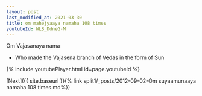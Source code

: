 ```yaml
---
layout: post
last_modified_at: 2021-03-30
title: om mahejyaaya namaha 108 times
youtubeId: WLB_DdneG-M
---
```

 
 
Om Vajasanaya nama 
 
 -  Who made the Vajasena branch of Vedas in the form of Sun 
 
  
 
  
 
 
 
 
 
 


{% include youtubePlayer.html id=page.youtubeId %}
 
[Next]({{ site.baseurl }}{% link  split1/_posts/2012-09-02-Om suyaamunaaya namaha 108 times.md%})
 
